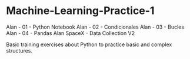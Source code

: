 # Machine-Learning-Practice-1
Alan - 01 - Python Notebook
Alan - 02 - Condicionales
Alan - 03 - Bucles
Alan - 04 - Pandas
Alan SpaceX - Data Collection V2

Basic training exercises about Python to practice basic and complex structures.
